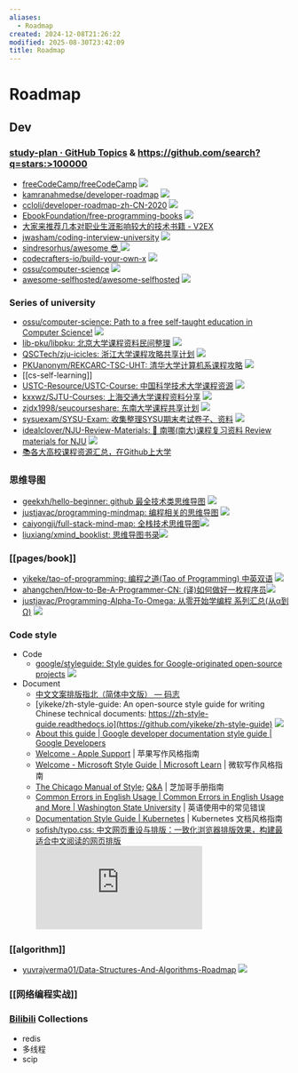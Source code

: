 ```yaml
---
aliases:
  - Roadmap
created: 2024-12-08T21:26:22
modified: 2025-08-30T23:42:09
title: Roadmap
---
```


# Roadmap

## Dev

### [study-plan · GitHub Topics](https://github.com/topics/study-plan) & https://github.com/search?q=stars:>100000

- [freeCodeCamp/freeCodeCamp](https://github.com/freeCodeCamp/freeCodeCamp) ![](https://img.shields.io/github/stars/freeCodeCamp/freeCodeCamp)
- [kamranahmedse/developer-roadmap](https://github.com/kamranahmedse/developer-roadmap) ![](https://img.shields.io/github/stars/kamranahmedse/developer-roadmap)
- [ccloli/developer-roadmap-zh-CN-2020](https://github.com/ccloli/developer-roadmap-zh-CN) ![](https://img.shields.io/github/stars/ccloli/developer-roadmap-zh-CN)
- [EbookFoundation/free-programming-books](https://github.com/EbookFoundation/free-programming-books) ![](https://img.shields.io/github/stars/EbookFoundation/free-programming-books)
- [大家来推荐几本对职业生涯影响较大的技术书籍 - V2EX](https://www.v2ex.com/t/795885)
- [jwasham/coding-interview-university](https://github.com/jwasham/coding-interview-university) ![](https://img.shields.io/github/stars/jwasham/coding-interview-university)
- [sindresorhus/awesome 😎 ](https://github.com/sindresorhus/awesome) ![](https://img.shields.io/github/stars/sindresorhus/awesome)
- [codecrafters-io/build-your-own-x](https://github.com/codecrafters-io/build-your-own-x) ![](https://img.shields.io/github/stars/codecrafters-io/build-your-own-x)
- [ossu/computer-science](https://github.com/ossu/computer-science) ![](https://img.shields.io/github/stars/ossu/computer-science)
- [awesome-selfhosted/awesome-selfhosted](https://github.com/awesome-selfhosted/awesome-selfhosted) ![](https://img.shields.io/github/stars/awesome-selfhosted/awesome-selfhosted)

### Series of university

- [ossu/computer-science: Path to a free self-taught education in Computer Science!](https://github.com/ossu/computer-science) ![](https://img.shields.io/github/stars/ossu/computer-science)
- [lib-pku/libpku: 北京大学课程资料民间整理](https://github.com/lib-pku/libpku) ![](https://img.shields.io/github/stars/lib-pku/libpku)
- [QSCTech/zju-icicles: 浙江大学课程攻略共享计划](https://github.com/QSCTech/zju-icicles) ![](https://img.shields.io/github/stars/QSCTech/zju-icicles)
- [PKUanonym/REKCARC-TSC-UHT: 清华大学计算机系课程攻略](https://github.com/PKUanonym/REKCARC-TSC-UHT) ![](https://img.shields.io/github/stars/PKUanonym/REKCARC-TSC-UHT)
- [[cs-self-learning]]
- [USTC-Resource/USTC-Course: 中国科学技术大学课程资源](https://github.com/USTC-Resource/USTC-Course) ![](https://img.shields.io/github/stars/USTC-Resource/USTC-Course)
- [kxxwz/SJTU-Courses: 上海交通大学课程资料分享](https://github.com/kxxwz/SJTU-Courses) ![](https://img.shields.io/github/stars/kxxwz/SJTU-Courses)
- [zjdx1998/seucourseshare: 东南大学课程共享计划](https://github.com/zjdx1998/seucourseshare) ![](https://img.shields.io/github/stars/zjdx1998/seucourseshare)
- [sysuexam/SYSU-Exam: 收集整理SYSU期末考试卷子、资料](https://github.com/sysuexam/SYSU-Exam) ![](https://img.shields.io/github/stars/sysuexam/SYSU-Exam)
- [idealclover/NJU-Review-Materials: 📝 南哪(南大)课程复习资料 Review materials for NJU](https://github.com/idealclover/NJU-Review-Materials) ![](https://img.shields.io/github/stars/idealclover/NJU-Review-Materials)
- [📚各大高校课程资源汇总，在Github上大学](https://studyhard.cf/)

### 思维导图

- [geekxh/hello-beginner: github 最全技术类思维导图](https://github.com/geekxh/hello-beginner) ![](https://img.shields.io/github/stars/geekxh/hello-beginner)
- [justjavac/programming-mindmap: 编程相关的思维导图](https://github.com/justjavac/programming-mindmap) ![](https://img.shields.io/github/stars/justjavac/programming-mindmap)
- [caiyongji/full-stack-mind-map: 全栈技术思维导图](https://github.com/caiyongji/full-stack-mind-map)![](https://img.shields.io/github/stars/caiyongji/full-stack-mind-map)
- [liuxiang/xmind_booklist: 思维导图书录](https://github.com/liuxiang/xmind_booklist)![](https://img.shields.io/github/stars/liuxiang/xmind_booklist)

### [[pages/book]]

- [yikeke/tao-of-programming: 编程之道(Tao of Programming) 中英双语](https://github.com/yikeke/tao-of-programming) ![](https://img.shields.io/github/stars/yikeke/tao-of-programming)
- [ahangchen/How-to-Be-A-Programmer-CN: (译)如何做好一枚程序员](https://github.com/ahangchen/How-to-Be-A-Programmer-CN)![](https://img.shields.io/github/stars/ahangchen/How-to-Be-A-Programmer-CN)
- [justjavac/Programming-Alpha-To-Omega: 从零开始学编程 系列汇总(从α到Ω)](https://github.com/justjavac/Programming-Alpha-To-Omega) ![](https://img.shields.io/github/stars/justjavac/Programming-Alpha-To-Omega)

### Code style

- Code
	- [google/styleguide: Style guides for Google-originated open-source projects](https://github.com/google/styleguide) ![](https://img.shields.io/github/stars/google/styleguide)
- Document
	- [中文文案排版指北（简体中文版） — 码志](https://mazhuang.org/wiki/chinese-copywriting-guidelines/)
	- [yikeke/zh-style-guide: An open-source style guide for writing Chinese technical documents: https://zh-style-guide.readthedocs.io](https://github.com/yikeke/zh-style-guide) ![](https://img.shields.io/github/stars/yikeke/zh-style-guide)
	- [About this guide  |  Google developer documentation style guide  |  Google Developers](https://developers.google.cn/style)
	- [Welcome - Apple Support](https://help.apple.com/asg/) | 苹果写作风格指南
	- [Welcome - Microsoft Style Guide | Microsoft Learn](https://learn.microsoft.com/en-us/style-guide/welcome/) | 微软写作风格指南
	- [The Chicago Manual of Style](https://www.chicagomanualofstyle.org/home.html); [Q&A](https://www.chicagomanualofstyle.org/qanda/latest.html) | 芝加哥手册指南
	- [Common Errors in English Usage | Common Errors in English Usage and More | Washington State University](https://brians.wsu.edu/common-errors/) | 英语使用中的常见错误
	- [Documentation Style Guide | Kubernetes](https://kubernetes.io/docs/contribute/style/style-guide/) | Kubernetes 文档风格指南
	- [sofish/typo.css: 中文网页重设与排版：一致化浏览器排版效果，构建最适合中文阅读的网页排版](https://github.com/sofish/typo.css) ![](https://img.shields.io/github/stars/sofish/typo.css)

### [[algorithm]]

- [yuvrajverma01/Data-Structures-And-Algorithms-Roadmap](https://github.com/yuvrajverma01/Data-Structures-And-Algorithms-Roadmap) ![](https://img.shields.io/github/stars/yuvrajverma01/Data-Structures-And-Algorithms-Roadmap)

### [[网络编程实战]]

### [Bilibili](https://space.bilibili.com/10966983/favlist?fid=49128283) Collections

- redis
- 多线程
- scip
